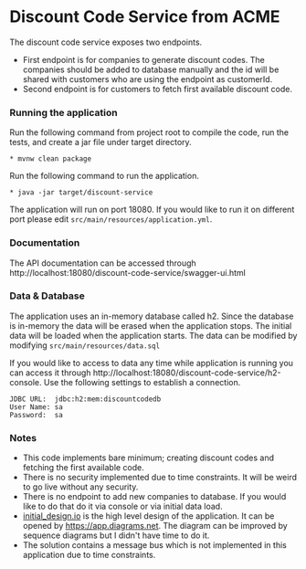 # Discount Code Service from ACME

The discount code service exposes two endpoints.

* First endpoint is for companies to generate discount codes. The companies should be added to database manually and the
  id will be shared with customers who are using the endpoint as customerId.
* Second endpoint is for customers to fetch first available discount code.

### Running the application

Run the following command from project root to compile the code, run the tests, and create a jar file under target
directory.

```
* mvnw clean package
```

Run the following command to run the application.

```
* java -jar target/discount-service
```

The application will run on port 18080. If you would like to run it on different port please
edit `src/main/resources/application.yml`.

### Documentation

The API documentation can be accessed through http://localhost:18080/discount-code-service/swagger-ui.html

### Data & Database

The application uses an in-memory database called h2. Since the database is in-memory the data will be erased when the
application stops. The initial data will be loaded when the application starts. The data can be modified by modifying
`src/main/resources/data.sql`

If you would like to access to data any time while application is running you can access it through
http://localhost:18080/discount-code-service/h2-console. Use the following settings to establish a connection.

```
JDBC URL:  jdbc:h2:mem:discountcodedb
User Name: sa
Password:  sa
```

### Notes

* This code implements bare minimum; creating discount codes and fetching the first available code.
* There is no security implemented due to time constraints. It will be weird to go live without any security.
* There is no endpoint to add new companies to database. If you would like to do that do it via console or via initial
  data load.
* [initial_design.io](./initial_design.io) is the high level design of the application. It can be opened
  by https://app.diagrams.net. The diagram can be improved by sequence diagrams but I didn't have time to do it.
* The solution contains a message bus which is not implemented in this application due to time constraints.